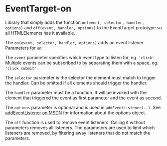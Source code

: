 # EventTarget-on

Library that simply adds the function 
`on(event, selector, handler, options)` and
`off(event, handler, options)`
to the EventTarget prototype so all HTMLElements has it available.

The `on(event, selector, handler, options)` adds an event listener 
Parameters for `on`:

The `event` parameter specifies which event type to listen for, eg. `'click'`.
Multiple events can be subscribed to by separating them with a space, eg. `'click submit'`.

The `selector` parameter is the selector the element must match to trigger the handler. 
Can be omitted if all elements should trigger the handler.

The `handler` parameter must be a function. 
It will be invoked with the element that triggered the event as first parameter and the event as second.

The `options` parameter is optional and is used in `addEventListener(..)`. 
See [addEventListener on MSDN](https://developer.mozilla.org/en-US/docs/Web/API/EventTarget/addEventListener) for information about the options object. 

The `off` function is used to remove event listeners. 
Calling it without parameters removes all listeners.
The parameters are used to limit which listeners are removed, 
by filtering away listeners that do not match the parameters.
